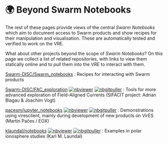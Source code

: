 # 🌍 Beyond Swarm Notebooks

The rest of these pages provide views of the central *Swarm Notebooks* which aim to document access to Swarm products and show recipes for their manipulation and visualisation. These are automatically tested and verified to work on the VRE.

What about other projects beyond the scope of *Swarm Notebooks*? On this page we collect a list of related repositories, with links to view them statically online and to pull them into the VRE to interact with them.

[Swarm-DISC/Swarm_notebooks](https://github.com/Swarm-DISC/Swarm_notebooks)
: Recipes for interacting with Swarm products

[Swarm-DISC/FAC_exploration](https://github.com/Swarm-DISC/FAC_exploration) [![nbviewer](https://img.shields.io/badge/render-nbviewer-orange.svg)](https://nbviewer.jupyter.org/github/Swarm-DISC/FAC_exploration) [![nbgitpuller](https://img.shields.io/badge/nbgitpuller-VRE-blue)](https://vre.vires.services/hub/user-redirect/git-pull?repo=https%3A%2F%2Fgithub.com%2FSwarm-DISC%2FFAC_exploration&urlpath=lab%2Ftree%2FFAC_exploration%2F&branch=main)
: Tools for more advanced exploration of Field-Aligned Currents (SIFACIT project: Adrian Blagau & Joachim Vogt)

[pacesm/jupyter_notebooks](https://github.com/pacesm/jupyter_notebooks) [![nbviewer](https://img.shields.io/badge/render-nbviewer-orange.svg)](https://nbviewer.jupyter.org/github/pacesm/jupyter_notebooks) [![nbgitpuller](https://img.shields.io/badge/nbgitpuller-VRE-blue)](https://vre.vires.services/hub/user-redirect/git-pull?repo=https%3A%2F%2Fgithub.com%2Fpacesm%2Fjupyter_notebooks&urlpath=lab%2Ftree%2Fjupyter_notebooks%2F&branch=master)
: Demonstrations using viresclient, mainly during development of new products on VirES (Martin Pačes / EOX)

[klaundal/notebooks](https://github.com/klaundal/notebooks) [![nbviewer](https://img.shields.io/badge/render-nbviewer-orange.svg)](https://nbviewer.jupyter.org/github/klaundal/notebooks) [![nbgitpuller](https://img.shields.io/badge/nbgitpuller-VRE-blue)](https://vre.vires.services/hub/user-redirect/git-pull?repo=https%3A%2F%2Fgithub.com%2Fklaundal%2Fnotebooks&urlpath=lab%2Ftree%2Fnotebooks%2F&branch=master)
: Examples in polar ionosphere studies (Karl M. Laundal)